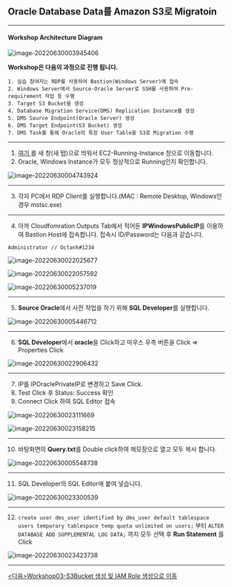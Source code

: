 ## Oracle Database Data를 Amazon S3로 Migratoin

---

#### Workshop Architecture Diagram

![image-20220630003945406](images/image-20220630003945406.png)

**Workshop은 다음의 과정으로 진행 됩니다.**

```
1. 실습 참여자는 RDP를 사용하여 Bastion(Windows Server)에 접속
2. Windows Server에서 Source-Oracle Server로 SSH를 사용하여 Pre-requirement 작업 등 수행
3. Target S3 Bucket을 생성
4. Database Migration Service(DMS) Replication Instance를 생성
5. DMS Source Endpoint(Oracle Server) 생성
6. DMS Target Endpoint(S3 Bucket) 생성
7. DMS Task를 통해 Oracle의 특정 User Table을 S3로 Migration 수행
```

---

1. [여기 ](https://ap-northeast-2.console.aws.amazon.com/ec2/v2/home?region=ap-northeast-2#Instances:instanceState=running) 를 새 창(새 탭)으로 띄워서 EC2-Running-Instance 창으로 이동합니다. 
2. Oracle, Windows Instance가 모두 정상적으로 Running인지 확인합니다.

![image-20220630004743924](images/image-20220630004743924.png)



---

3. 각자 PC에서 RDP Client를 실행합니다.(MAC : Remote Desktop, Windows인 경우 mstsc.exe)

---

4. 아까 Cloudfomration Outputs Tab에서 적어둔 **IPWindowsPublicIP**를 이용하여 Bastion Host에 접속합니다. 접속시 ID/Password는 다음과 같습니다.

```
Administrator // Octank#1234
```

![image-20220630022025677](images/image-20220630022025677.png)

![image-20220630022057592](images/image-20220630022057592.png)

![image-20220630005237019](images/image-20220630005237019.png)

---

5. **Source Oracle**에서 사전 작업을 하기 위해 **SQL Developer**를 실행합니다.

![image-20220630005446712](images/image-20220630005446712.png)

---

6. **SQL Developer**에서 **oracle**을 Click하고 마우스 우측 버튼을 Click => Properties Click

![image-20220630022906432](images/image-20220630022906432.png)

---

7. IP를 IPOraclePrivateIP로 변경하고 Save Click. 
8. Test Click 후 Status: Success 확인
9. Connect Click 하여 SQL Editor 접속

![image-20220630023111669](images/image-20220630023111669.png)

![image-20220630023158215](images/image-20220630023158215.png)

---

10. 바탕화면의 **Query.txt**를 Double click하여 메모장으로 열고 모두 복사 합니다.

![image-20220630005548738](images/image-20220630005548738.png)

---

11. SQL Developer의 SQL Editor에 붙여 넣습니다.

![image-20220630023300539](images/image-20220630023300539.png)

---

12. `create user dms_user identified by dms_user default tablespace users temporary tablespace temp quota unlimited on users;` 부터 `ALTER DATABASE ADD SUPPLEMENTAL LOG DATA;` 까지 모두 선택 후 **Run Statement** 를 Click

![image-20220630023423738](images/image-20220630023423738.png)

---

[<다음>Workshop03-S3Bucket 생성 및 IAM Role 생성으로 이동 ](./03.md) 























